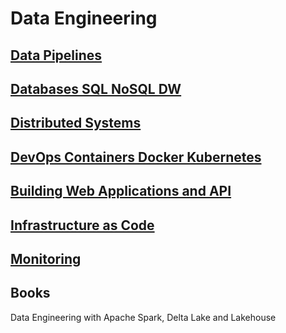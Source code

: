 
# Data Engineering

## [Data Pipelines](DataPipelines)

## [Databases SQL NoSQL DW](Databases)

## [Distributed Systems](DistributedSystems)

## [DevOps Containers Docker Kubernetes](Containers)

## [Building Web Applications and API](BuildingWebApplications)

## [Infrastructure as Code](InfraAsCode)

## [Monitoring](Monitoring)

## Books

Data Engineering with Apache Spark, Delta Lake and Lakehouse

